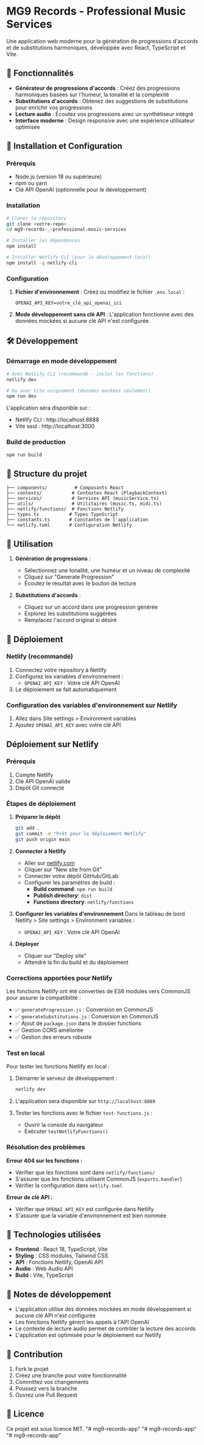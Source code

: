 # MG9 Records - Professional Music Services

Une application web moderne pour la génération de progressions d'accords et de substitutions harmoniques, développée avec React, TypeScript et Vite.

## 🎵 Fonctionnalités

- **Générateur de progressions d'accords** : Créez des progressions harmoniques basées sur l'humeur, la tonalité et la complexité
- **Substitutions d'accords** : Obtenez des suggestions de substitutions pour enrichir vos progressions
- **Lecture audio** : Écoutez vos progressions avec un synthétiseur intégré
- **Interface moderne** : Design responsive avec une expérience utilisateur optimisée

## 🚀 Installation et Configuration

### Prérequis
- Node.js (version 18 ou supérieure)
- npm ou yarn
- Clé API OpenAI (optionnelle pour le développement)

### Installation
```bash
# Cloner le repository
git clone <votre-repo>
cd mg9-records-_-professional-music-services

# Installer les dépendances
npm install

# Installer Netlify CLI (pour le développement local)
npm install -g netlify-cli
```

### Configuration

1. **Fichier d'environnement** :
   Créez ou modifiez le fichier `.env.local` :
   ```
   OPENAI_API_KEY=votre_clé_api_openai_ici
   ```

2. **Mode développement sans clé API** :
   L'application fonctionne avec des données mockées si aucune clé API n'est configurée.

## 🛠️ Développement

### Démarrage en mode développement
```bash
# Avec Netlify CLI (recommandé - inclut les fonctions)
netlify dev

# Ou avec Vite uniquement (données mockées seulement)
npm run dev
```

L'application sera disponible sur :
- Netlify CLI : http://localhost:8888
- Vite seul : http://localhost:3000

### Build de production
```bash
npm run build
```

## 📁 Structure du projet

```
├── components/          # Composants React
├── contexts/           # Contextes React (PlaybackContext)
├── services/           # Services API (musicService.ts)
├── utils/              # Utilitaires (music.ts, midi.ts)
├── netlify/functions/  # Fonctions Netlify
├── types.ts           # Types TypeScript
├── constants.ts       # Constantes de l'application
└── netlify.toml       # Configuration Netlify
```

## 🎼 Utilisation

1. **Génération de progressions** :
   - Sélectionnez une tonalité, une humeur et un niveau de complexité
   - Cliquez sur "Generate Progression"
   - Écoutez le résultat avec le bouton de lecture

2. **Substitutions d'accords** :
   - Cliquez sur un accord dans une progression générée
   - Explorez les substitutions suggérées
   - Remplacez l'accord original si désiré

## 🚀 Déploiement

### Netlify (recommandé)
1. Connectez votre repository à Netlify
2. Configurez les variables d'environnement :
   - `OPENAI_API_KEY` : Votre clé API OpenAI
3. Le déploiement se fait automatiquement

### Configuration des variables d'environnement sur Netlify
1. Allez dans Site settings > Environment variables
2. Ajoutez `OPENAI_API_KEY` avec votre clé API

## Déploiement sur Netlify

### Prérequis
1. Compte Netlify
2. Clé API OpenAI valide
3. Dépôt Git connecté

### Étapes de déploiement

1. **Préparer le dépôt**
   ```bash
   git add .
   git commit -m "Prêt pour le déploiement Netlify"
   git push origin main
   ```

2. **Connecter à Netlify**
   - Aller sur [netlify.com](https://netlify.com)
   - Cliquer sur "New site from Git"
   - Connecter votre dépôt GitHub/GitLab
   - Configurer les paramètres de build :
     - **Build command**: `npm run build`
     - **Publish directory**: `dist`
     - **Functions directory**: `netlify/functions`

3. **Configurer les variables d'environnement**
   Dans le tableau de bord Netlify > Site settings > Environment variables :
   - `OPENAI_API_KEY` : Votre clé API OpenAI

4. **Déployer**
   - Cliquer sur "Deploy site"
   - Attendre la fin du build et du déploiement

### Corrections apportées pour Netlify

Les fonctions Netlify ont été converties de ES6 modules vers CommonJS pour assurer la compatibilité :

- ✅ `generateProgression.js` : Conversion en CommonJS
- ✅ `generateSubstitutions.js` : Conversion en CommonJS  
- ✅ Ajout de `package.json` dans le dossier functions
- ✅ Gestion CORS améliorée
- ✅ Gestion des erreurs robuste

### Test en local

Pour tester les fonctions Netlify en local :

1. Démarrer le serveur de développement :
   ```bash
   netlify dev
   ```

2. L'application sera disponible sur `http://localhost:8889`

3. Tester les fonctions avec le fichier `test-functions.js` :
   - Ouvrir la console du navigateur
   - Exécuter `testNetlifyFunctions()`

### Résolution des problèmes

**Erreur 404 sur les fonctions :**
- Vérifier que les fonctions sont dans `netlify/functions/`
- S'assurer que les fonctions utilisent CommonJS (`exports.handler`)
- Vérifier la configuration dans `netlify.toml`

**Erreur de clé API :**
- Vérifier que `OPENAI_API_KEY` est configurée dans Netlify
- S'assurer que la variable d'environnement est bien nommée

## 🔧 Technologies utilisées

- **Frontend** : React 18, TypeScript, Vite
- **Styling** : CSS modules, Tailwind CSS
- **API** : Fonctions Netlify, OpenAI API
- **Audio** : Web Audio API
- **Build** : Vite, TypeScript

## 📝 Notes de développement

- L'application utilise des données mockées en mode développement si aucune clé API n'est configurée
- Les fonctions Netlify gèrent les appels à l'API OpenAI
- Le contexte de lecture audio permet de contrôler la lecture des accords
- L'application est optimisée pour le déploiement sur Netlify

## 🤝 Contribution

1. Fork le projet
2. Créez une branche pour votre fonctionnalité
3. Committez vos changements
4. Poussez vers la branche
5. Ouvrez une Pull Request

## 📄 Licence

Ce projet est sous licence MIT.
"# mg9-records-app" 
"# mg9-records-app" 
"# mg9-records-app" 
